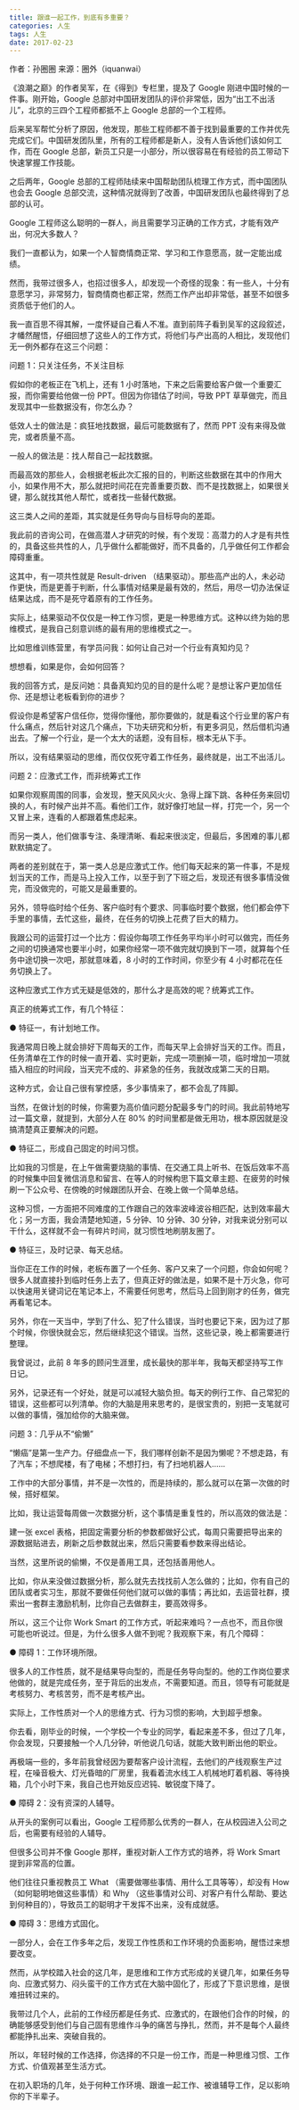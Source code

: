 ```yaml
---
title: 跟谁一起工作，到底有多重要？
categories: 人生
tags: 人生
date: 2017-02-23
---
```


作者：孙圈圈
来源：圈外（iquanwai）

《浪潮之巅》的作者吴军，在《得到》专栏里，提及了 Google 刚进中国时候的一件事。刚开始，Google 总部对中国研发团队的评价非常低，因为“出工不出活儿”，北京的三四个工程师都抵不上 Google 总部的一个工程师。

后来吴军帮忙分析了原因，他发现，那些工程师都不善于找到最重要的工作并优先完成它们。中国研发团队里，所有的工程师都是新人，没有人告诉他们该如何工作，而在 Google 总部，新员工只是一小部分，所以很容易在有经验的员工带动下快速掌握工作技能。

之后两年，Google 总部的工程师陆续来中国帮助团队梳理工作方式，而中国团队也会去 Google 总部交流，这种情况就得到了改善，中国研发团队也最终得到了总部的认可。

Google 工程师这么聪明的一群人，尚且需要学习正确的工作方式，才能有效产出，何况大多数人？

我们一直都认为，如果一个人智商情商正常、学习和工作意愿高，就一定能出成绩。

然而，我带过很多人，也招过很多人，却发现一个奇怪的现象：有一些人，十分有意愿学习，非常努力，智商情商也都正常，然而工作产出却非常低，甚至不如很多资质低于他们的人。

我一直百思不得其解，一度怀疑自己看人不准。直到前阵子看到吴军的这段叙述，才幡然醒悟，仔细回想了这些人的工作方式，将他们与产出高的人相比，发现他们无一例外都存在这三个问题：

问题 1：只关注任务，不关注目标

假如你的老板正在飞机上，还有 1 小时落地，下来之后需要给客户做一个重要汇报，而你需要给他做一份 PPT。但因为你错估了时间，导致 PPT 草草做完，而且发现其中一些数据没有，你怎么办？

低效人士的做法是：疯狂地找数据，最后可能数据有了，然而 PPT 没有来得及做完，或者质量不高。

一般人的做法是：找人帮自己一起找数据。

而最高效的那些人，会根据老板此次汇报的目的，判断这些数据在其中的作用大小，如果作用不大，那么就把时间花在完善重要页数、而不是找数据上，如果很关键，那么就找其他人帮忙，或者找一些替代数据。

这三类人之间的差距，其实就是任务导向与目标导向的差距。

我此前的咨询公司，在做高潜人才研究的时候，有个发现：高潜力的人才是有共性的，具备这些共性的人，几乎做什么都能做好，而不具备的，几乎做任何工作都会障碍重重。

这其中，有一项共性就是 Result-driven （结果驱动）。那些高产出的人，未必动作更快，而是更善于判断，什么事情对结果是最有效的，然后，用尽一切办法保证结果达成，而不是死守着原有的工作任务。

实际上，结果驱动不仅仅是一种工作习惯，更是一种思维方式。这种以终为始的思维模式，是我自己刻意训练的最有用的思维模式之一。

比如思维训练营里，有学员问我：如何让自己对一个行业有真知灼见？

想想看，如果是你，会如何回答？

我的回答方式，是反问她：具备真知灼见的目的是什么呢？是想让客户更加信任你、还是想让老板看到你的进步？

假设你是希望客户信任你，觉得你懂他，那你要做的，就是看这个行业里的客户有什么痛点，然后针对这几个痛点，下功夫研究和分析，有更多洞见，然后借机沟通出去。了解一个行业，是一个太大的话题，没有目标，根本无从下手。

所以，没有结果驱动的思维，而仅仅死守着工作任务，最终就是，出工不出活儿。

问题 2：应激式工作，而非统筹式工作

如果你观察周围的同事，会发现，整天风风火火、急得上蹿下跳、各种任务来回切换的人，有时候产出并不高。看他们工作，就好像打地鼠一样，打完一个，另一个又冒上来，连看的人都跟着焦虑起来。

而另一类人，他们做事专注、条理清晰、看起来很淡定，但最后，多困难的事儿都默默搞定了。

两者的差别就在于，第一类人总是应激式工作。他们每天起来的第一件事，不是规划当天的工作，而是马上投入工作，以至于到了下班之后，发现还有很多事情没做完，而没做完的，可能又是最重要的。

另外，领导临时给个任务、客户临时有个要求、同事临时要个数据，他们都会停下手里的事情，去忙这些，最终，在任务的切换上花费了巨大的精力。

我跟公司的运营打过一个比方：假设你每项工作任务平均半小时可以做完，而任务之间的切换通常也要半小时，如果你经常一项不做完就切换到下一项，就算每个任务中途切换一次吧，那就意味着，8 小时的工作时间，你至少有 4 小时都花在任务切换上了。

这种应激式工作方式无疑是低效的，那什么才是高效的呢？统筹式工作。

真正的统筹式工作，有几个特征：

● 特征一，有计划地工作。

我通常周日晚上就会排好下周每天的工作，而每天早上会排好当天的工作。而且，任务清单在工作的时候一直开着、实时更新，完成一项删掉一项，临时增加一项就插入相应的时间段，当天完不成的、非紧急的任务，我就改成第二天的日期。

这种方式，会让自己很有掌控感，多少事情来了，都不会乱了阵脚。

当然，在做计划的时候，你需要为高价值问题分配最多专门的时间。我此前特地写过一篇文章，就提到，大部分人在 80% 的时间里都是做无用功，根本原因就是没搞清楚真正要解决的问题。

● 特征二，形成自己固定的时间习惯。

比如我的习惯是，在上午做需要烧脑的事情、在交通工具上听书、在饭后效率不高的时候集中回复微信消息和留言、在等人的时候构思下篇文章主题、在疲劳的时候刷一下公众号、在傍晚的时候跟团队开会、在晚上做一个简单总结。

这种习惯，一方面把不同难度的工作跟自己的效率波峰波谷相匹配，达到效率最大化；另一方面，我会清楚地知道，5 分钟、10 分钟、30 分钟，对我来说分别可以干什么，这样就不会一有碎片时间，就习惯性地刷朋友圈了。

● 特征三，及时记录、每天总结。

当你正在工作的时候，老板布置了一个任务、客户又来了一个问题，你会如何呢？很多人就直接扑到临时任务上去了，但真正好的做法是，如果不是十万火急，你可以快速用关键词记在笔记本上，不需要任何思考，然后马上回到刚才的任务，做完再看笔记本。

另外，你在一天当中，学到了什么、犯了什么错误，当时也要记下来，因为过了那个时候，你很快就会忘，然后继续犯这个错误。当然，这些记录，晚上都需要进行整理。

我曾说过，此前 8 年多的顾问生涯里，成长最快的那半年，我每天都坚持写工作日记。

另外，记录还有一个好处，就是可以减轻大脑负担。每天的例行工作、自己常犯的错误，这些都可以列清单。你的大脑是用来思考的，是很宝贵的，别把一支笔就可以做的事情，强加给你的大脑来做。

问题 3：几乎从不“偷懒”

“懒癌”是第一生产力。仔细盘点一下，我们哪样创新不是因为懒呢？不想走路，有了汽车；不想爬楼，有了电梯；不想打扫，有了扫地机器人……

工作中的大部分事情，并不是一次性的，而是持续的，那么就可以在第一次做的时候，搭好框架。

比如，我让运营每周做一次数据分析，这个事情是重复性的，所以高效的做法是：

建一张 excel 表格，把固定需要分析的参数都做好公式，每周只需要把导出来的源数据贴进去，刷新之后参数就出来，然后只需要看参数来得出结论。

当然，这里所说的偷懒，不仅是善用工具，还包括善用他人。

比如，你从来没做过数据分析，那么就先去找找前人怎么做的；比如，你有自己的团队或者实习生，那就不要做任何他们就可以做的事情；再比如，去运营社群，摸索出一套群主激励机制，比你自己去做群主，要高效得多。

所以，这三个让你 Work Smart 的工作方式，听起来难吗？一点也不，而且你很可能也听说过。但是，为什么很多人做不到呢？我观察下来，有几个障碍：

● 障碍 1：工作环境所限。

很多人的工作性质，就不是结果导向型的，而是任务导向型的。他的工作岗位要求他做的，就是完成任务，至于背后的出发点，不需要知道。而且，领导有可能就是考核努力、考核苦劳，而不是考核产出。

实际上，工作性质对一个人的思维方式、行为习惯的影响，大到超乎想象。

你去看，刚毕业的时候，一个学校一个专业的同学，看起来差不多，但过了几年，你会发现，只要接触一个人几分钟，听他说几句话，就能大致判断出他的职业。

再极端一些的，多年前我曾经因为要帮客户设计流程，去他们的产线观察生产过程，在噪音极大、灯光昏暗的厂房里，我看着流水线工人机械地盯着机器、等待换箱，几个小时下来，我自己也开始反应迟钝、敏锐度下降了。

● 障碍 2：没有资深的人辅导。

从开头的案例可以看出，Google 工程师那么优秀的一群人，在从校园进入公司之后，也需要有经验的人辅导。

但很多公司并不像 Google 那样，重视对新人工作方式的培养，将 Work Smart 提到非常高的位置。

他们往往只重视教员工 What （需要做哪些事情、用什么工具等等），却没有 How （如何聪明地做这些事情）和 Why （这些事情对公司、对客户有什么帮助、要达到何种目的），导致员工的聪明才干发挥不出来，没有成就感。

● 障碍 3：思维方式固化。

一部分人，会在工作多年之后，发现工作性质和工作环境的负面影响，醒悟过来想要改变。

然而，从学校踏入社会的这几年，是思维和工作方式形成的关键几年，如果任务导向、应激式努力、闷头蛮干的工作方式在大脑中固化了，形成了下意识思维，是很难扭转过来的。

我带过几个人，此前的工作经历都是任务式、应激式的，在跟他们合作的时候，的确能够感受到他们与自己固有思维作斗争的痛苦与挣扎，然而，并不是每个人最终都能挣扎出来、突破自我的。

所以，年轻时候的工作选择，你选择的不只是一份工作，而是一种思维习惯、工作方式、价值观甚至生活方式。

在初入职场的几年，处于何种工作环境、跟谁一起工作、被谁辅导工作，足以影响你的下半辈子。